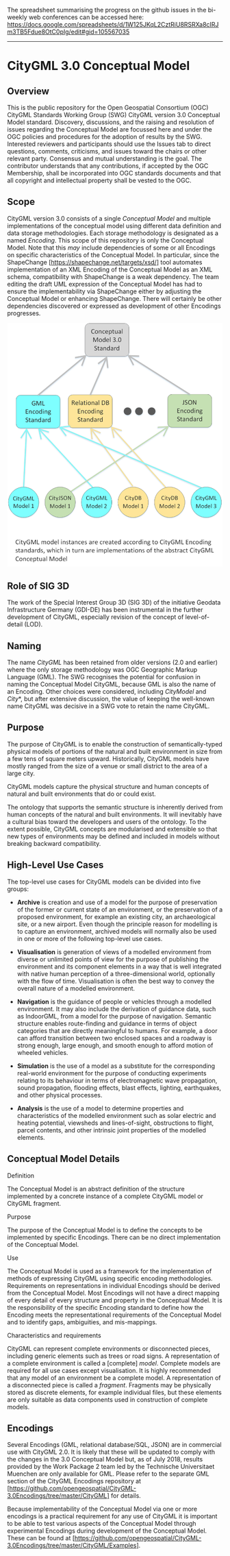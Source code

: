The spreadsheet summarising the progress on the github issues in the bi-weekly web conferences can be accessed here: https://docs.google.com/spreadsheets/d/1W125JKqL2CztRiU8RSRXa8cIRJm3TB5Fdue8OtC0pIg/edit#gid=105567035

---

CityGML 3.0 Conceptual Model
===========
Overview
--
This is the public repository for the Open Geospatial Consortium (OGC) CityGML Standards Working Group (SWG) CityGML version 3.0 Conceptual Model standard. 
Discovery, discussions, and the raising and resolution of issues regarding the Conceptual Model are focussed here and under the OGC policies and procedures for the adoption of results by the SWG.
Interested reviewers and participants should use the Issues tab to direct questions, comments, criticisms, and issues toward the chairs or other relevant party. Consensus and mutual understanding is the goal. 
The contributor understands that any contributions, if accepted by the OGC Membership, shall be incorporated into OGC standards documents and that all copyright and intellectual property shall be vested to the OGC.

Scope
--

CityGML version 3.0 consists of a single *Conceptual Model* and multiple implementations of the conceptual model using different data definition and data storage methodologies. Each storage methodology is designated as a named *Encoding*. This scope of this repository is only the Conceptual Model. Note that this *may* include dependencies of some or all Encodings on specific characteristics of the Conceptual Model. In particular, since the ShapeChange 
[https://shapechange.net/targets/xsd/]
 tool automates implementation of an XML Encoding of the Conceptual Model as an XML schema, compatibility with ShapeChange is a weak dependency. The team editing the draft UML expression of the Conceptual Model has had to ensure the implementability via ShapeChange either by adjusting the Conceptual Model or enhancing ShapeChange. There will certainly be other dependencies discovered or expressed as development of other Encodings progresses. 

![CityGML Overview](CityModelA.png)

Role of SIG 3D
--

The work of the Special Interest Group 3D (SIG 3D) of the initiative Geodata  Infrastructure Germany (GDI-DE) has been instrumental in the further development of CityGML, especially revision of the concept of level-of-detail (LOD).

Naming
--

The name *CityGML* has been retained from older versions (2.0 and earlier) where the only storage methodology was OGC Geographic Markup Language (GML). The SWG recognises the potential for confusion in naming the Conceptual Model CityGML, because GML is also the name of an Encoding. Other choices were considered, including *CityModel* and *City**, but after extensive discussion, the value of keeping the well-known name CityGML was decisive in a SWG vote to retain the name CityGML.

Purpose
--

The purpose of CityGML is to enable the construction of semantically-typed physical models of portions of the natural and built environment in size from a few tens of square meters upward. Historically, CityGML models have mostly ranged from the size of a venue or small district to the area of a large city. 

CityGML models capture the physical structure and human concepts of natural and built environments that do or could exist.

The ontology that supports the semantic structure is inherently derived from human concepts of the natural and built environments. It will inevitably have a cultural bias toward the developers and users of the ontology. To the extent possible, CityGML concepts are modularised and extensible so that new types of environments may be defined and included in models without breaking backward compatibility.


High-Level Use Cases
--

The top-level use cases for CityGML models can be divided into five groups:

- **Archive** is creation and use of a model for the purpose of preservation of the former or current state of an environment, or the preservation of a proposed environment, for example an existing city, an archaeological site, or a new airport. Even though the principle reason for modelling is to capture an environment, archived models will normally also be used in one or more of the following top-level use cases.
- **Visualisation** is generation of views of a modelled environment from diverse or unlimited points of view for the purpose of publishing the environment and its component elements in a way that is well integrated with native human perception of a three-dimensional world, optionally with the flow of time. Visualisation is often the best way to convey the overall nature of a modelled environment.

- **Navigation** is the guidance of people or vehicles through a modelled environment. It may also include the derivation of guidance data, such as IndoorGML, from a model for the purpose of navigation. Semantic structure enables route-finding and guidance in terms of object categories that are directly meaningful to humans. For example, a door can afford transition between two enclosed spaces and a roadway is strong enough, large enough, and smooth enough to afford motion of wheeled vehicles.

- **Simulation** is the use of a model as a substitute for the corresponding real-world environment for the purpose of conducting experiments relating to its behaviour in terms of electromagnetic wave propagation, sound propagation, flooding effects, blast effects, lighting, earthquakes, and other physical processes.

- **Analysis** is the use of a model to determine properties and characteristics of the modelled environment such as solar electric and heating potential, viewsheds and lines-of-sight, obstructions to flight, parcel contents, and other intrinsic joint properties of the modelled elements.

Conceptual Model Details
---

Definition

The Conceptual Model is an abstract definition of the structure implemented by a concrete instance of a complete CityGML model or CityGML fragment.

Purpose

The purpose of the Conceptual Model is to define the concepts to be implemented by specific Encodings. There can be no direct implementation of the Conceptual Model.

Use

The Conceptual Model is used as a framework for the implementation of methods of expressing CityGML using specific encoding methodologies. Requirements on representations in individual Encodings should be derived from the Conceptual Model. Most Encodings will not have a direct mapping of every detail of every structure and property in the Conceptual Model. It is the responsibility of the specific Encoding standard to define how the Encoding meets the representational requirements of the Conceptual Model and to identify gaps, ambiguities, and mis-mappings.

Characteristics and requirements

CityGML can represent complete environments or disconnected pieces, including generic elements such as trees or road signs. A representation of a complete environment is called a [complete] *model*. Complete models are required for all use cases except visualisation. It is highly recommended that any model of an environment be a complete model.
A representation of a disconnected piece is called a *fragment*.  Fragments may be physically stored as discrete elements, for example individual files, but these elements are only suitable as data components used in construction of complete models. 

Encodings
--

Several Encodings (GML, relational database/SQL, JSON) are in commercial use with CityGML 2.0. It is likely that these will be updated to comply with the changes in the 3.0 Conceptual Model but, as of July 2018, results provided by the Work Package 2 team led by the Technische Universitaet Muenchen are only available for GML. Please refer to the separate GML section of the CityGML Encodings repository at [https://github.com/opengeospatial/CityGML-3.0Encodings/tree/master/CityGML] for details. 

Because implementability of the Conceptual Model via one or more encodings is a practical requirement for any use of CityGML it is important to be able to test various aspects of the Conceptual Model through experimental Encodings during development of the Conceptual Model. These can be found at [https://github.com/opengeospatial/CityGML-3.0Encodings/tree/master/CityGML/Examples].


